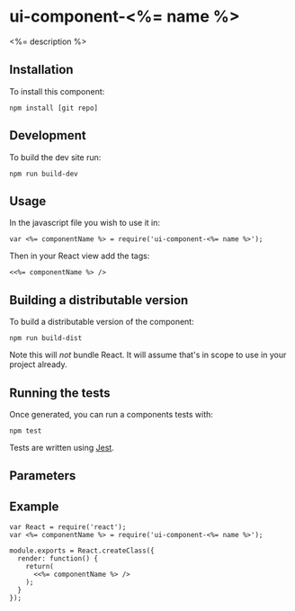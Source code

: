 # ui-component-<%= name %>
<%= description %>

## Installation
To install this component:

`npm install [git repo]`

## Development
To build the dev site run:

`npm run build-dev`

## Usage
In the javascript file you wish to use it in:

`var <%= componentName %> = require('ui-component-<%= name %>');`

Then in your React view add the tags:

`<<%= componentName %> />`

## Building a distributable version
To build a distributable version of the component:

`npm run build-dist`

Note this will *not* bundle React. It will assume that's in scope to use in your project already.

## Running the tests
Once generated, you can run a components tests with:

`npm test`

Tests are written using [Jest](https://facebook.github.io/jest/).

## Parameters

## Example

```
var React = require('react');
var <%= componentName %> = require('ui-component-<%= name %>');

module.exports = React.createClass({
  render: function() {
    return(
      <<%= componentName %> />
    );
  }
});
```